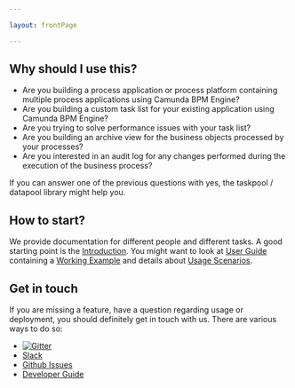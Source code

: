 ```yaml
---

layout: frontPage

---
```


## Why should I use this?

* Are you building a process application or process platform containing multiple process applications
using Camunda BPM Engine? 
* Are you building a custom task list for your existing application using 
Camunda BPM Engine?
* Are you trying to solve performance issues with your task list?
* Are you building an archive view for the business objects processed by your processes?
* Are you interested in an audit log for any changes performed during the execution of the business process?

If you can answer one of the previous questions with yes, the taskpool / datapool library might help you.

## How to start?

We provide documentation for different people and different tasks. A good starting point is the 
[Introduction](./wiki/introduction). You might want to look at [User Guide](./wiki/user-guide) containing
a [Working Example](./wiki/user-guide/example) and details about [Usage Scenarios](./wiki/user-guide/scenarios).

## Get in touch

If you are missing a feature, have a question regarding usage or deployment, you should definitely get in touch 
with us. There are various ways to do so:

* [![Gitter](https://badges.gitter.im/holunda-io/camunda-bpm-taskpool.svg)](https://gitter.im/holunda-io/camunda-bpm-taskpool?utm_source=badge&utm_medium=badge&utm_campaign=pr-badge)
* [Slack](https://holunda.slack.com/messages/taskpool/)
* [Github Issues](https://github.com/holunda-io/camunda-bpm-taskpool/issues)
* [Developer Guide](/wiki/developer-guide)




